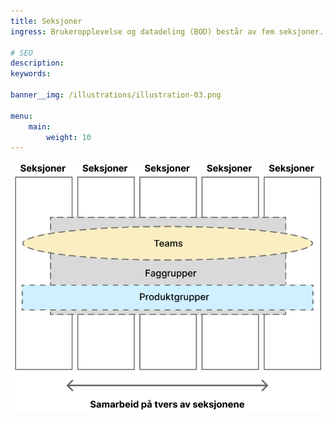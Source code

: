 ```yaml
---
title: Seksjoner
ingress: Brukeropplevelse og datadeling (BOD) består av fem seksjoner.

# SEO
description:
keywords: 

banner__img: /illustrations/illustration-03.png

menu:
    main:
        weight: 10
---
```


![Figur som viser seksjoner, teams, faggrupper og produktgrupper](samarbeid-seksjoner.png "Samarbeid på tvers av seksjonene")
